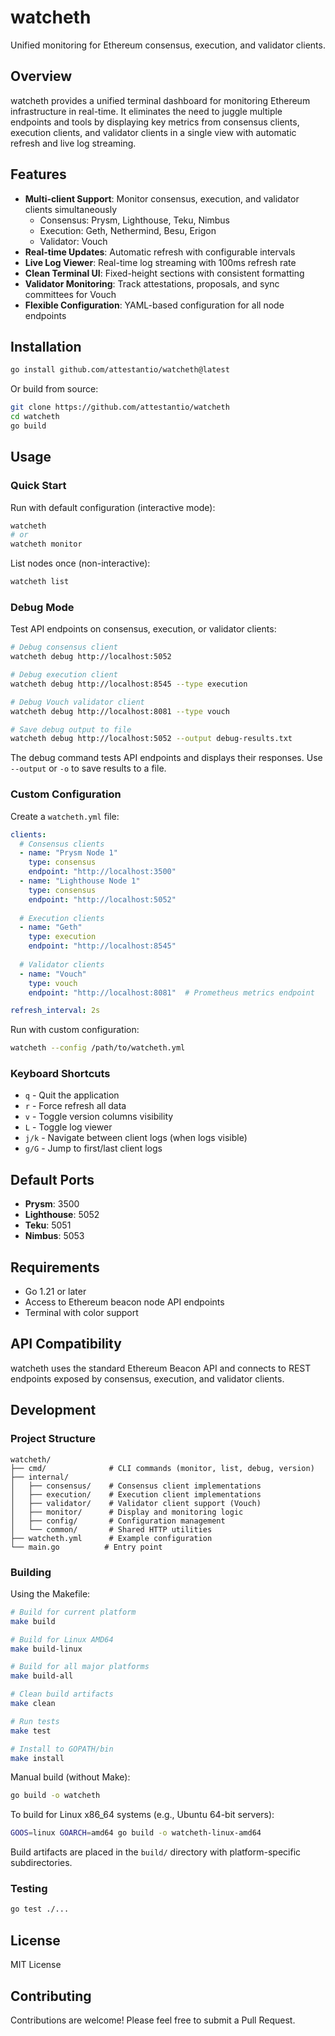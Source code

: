 # watcheth

Unified monitoring for Ethereum consensus, execution, and validator clients.

## Overview

watcheth provides a unified terminal dashboard for monitoring Ethereum infrastructure in real-time. It eliminates the need to juggle multiple endpoints and tools by displaying key metrics from consensus clients, execution clients, and validator clients in a single view with automatic refresh and live log streaming.

## Features

- **Multi-client Support**: Monitor consensus, execution, and validator clients simultaneously
  - Consensus: Prysm, Lighthouse, Teku, Nimbus
  - Execution: Geth, Nethermind, Besu, Erigon
  - Validator: Vouch
- **Real-time Updates**: Automatic refresh with configurable intervals
- **Live Log Viewer**: Real-time log streaming with 100ms refresh rate
- **Clean Terminal UI**: Fixed-height sections with consistent formatting
- **Validator Monitoring**: Track attestations, proposals, and sync committees for Vouch
- **Flexible Configuration**: YAML-based configuration for all node endpoints

## Installation

```bash
go install github.com/attestantio/watcheth@latest
```

Or build from source:

```bash
git clone https://github.com/attestantio/watcheth
cd watcheth
go build
```

## Usage

### Quick Start

Run with default configuration (interactive mode):

```bash
watcheth
# or
watcheth monitor
```

List nodes once (non-interactive):

```bash
watcheth list
```

### Debug Mode

Test API endpoints on consensus, execution, or validator clients:

```bash
# Debug consensus client
watcheth debug http://localhost:5052

# Debug execution client  
watcheth debug http://localhost:8545 --type execution

# Debug Vouch validator client
watcheth debug http://localhost:8081 --type vouch

# Save debug output to file
watcheth debug http://localhost:5052 --output debug-results.txt
```

The debug command tests API endpoints and displays their responses. Use `--output` or `-o` to save results to a file.

### Custom Configuration

Create a `watcheth.yml` file:

```yaml
clients:
  # Consensus clients
  - name: "Prysm Node 1"
    type: consensus
    endpoint: "http://localhost:3500"
  - name: "Lighthouse Node 1"
    type: consensus
    endpoint: "http://localhost:5052"
    
  # Execution clients
  - name: "Geth"
    type: execution
    endpoint: "http://localhost:8545"
    
  # Validator clients
  - name: "Vouch"
    type: vouch
    endpoint: "http://localhost:8081"  # Prometheus metrics endpoint

refresh_interval: 2s
```

Run with custom configuration:

```bash
watcheth --config /path/to/watcheth.yml
```

### Keyboard Shortcuts

- `q` - Quit the application
- `r` - Force refresh all data
- `v` - Toggle version columns visibility
- `L` - Toggle log viewer
- `j/k` - Navigate between client logs (when logs visible)
- `g/G` - Jump to first/last client logs

## Default Ports

- **Prysm**: 3500
- **Lighthouse**: 5052
- **Teku**: 5051
- **Nimbus**: 5053

## Requirements

- Go 1.21 or later
- Access to Ethereum beacon node API endpoints
- Terminal with color support

## API Compatibility

watcheth uses the standard Ethereum Beacon API and connects to REST endpoints exposed by consensus, execution, and validator clients.

## Development

### Project Structure

```
watcheth/
├── cmd/              # CLI commands (monitor, list, debug, version)
├── internal/
│   ├── consensus/    # Consensus client implementations
│   ├── execution/    # Execution client implementations
│   ├── validator/    # Validator client support (Vouch)
│   ├── monitor/      # Display and monitoring logic
│   ├── config/       # Configuration management
│   └── common/       # Shared HTTP utilities
├── watcheth.yml      # Example configuration
└── main.go          # Entry point
```

### Building

Using the Makefile:

```bash
# Build for current platform
make build

# Build for Linux AMD64
make build-linux

# Build for all major platforms
make build-all

# Clean build artifacts
make clean

# Run tests
make test

# Install to GOPATH/bin
make install
```

Manual build (without Make):

```bash
go build -o watcheth
```

To build for Linux x86_64 systems (e.g., Ubuntu 64-bit servers):

```bash
GOOS=linux GOARCH=amd64 go build -o watcheth-linux-amd64
```

Build artifacts are placed in the `build/` directory with platform-specific subdirectories.

### Testing

```bash
go test ./...
```

## License

MIT License

## Contributing

Contributions are welcome! Please feel free to submit a Pull Request.
